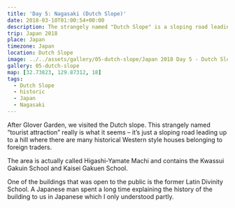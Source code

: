 ```yaml
---
title: 'Day 5: Nagasaki (Dutch Slope)'
date: 2018-03-10T01:00:54+00:00
description: The strangely named "Dutch Slope" is a sloping road leading up to a hill where there are historical Western style houses.
trip: Japan 2018
place: Japan
timezone: Japan
location: Dutch Slope
image: ../../assets/gallery/05-dutch-slope/Japan 2018 Day 5 - Dutch Slope (1).jpeg
gallery: 05-dutch-slope
map: [32.73823, 129.87312, 18]
tags:
  - Dutch Slope
  - historic
  - Japan
  - Nagasaki
---
```


After Glover Garden, we visited the Dutch slope. This strangely named &#8220;tourist attraction&#8221; really is what it seems &#8211; it&#8217;s just a sloping road leading up to a hill where there are many historical Western style houses belonging to foreign traders.

The area is actually called Higashi-Yamate Machi and contains the Kwassui Gakuin School and Kaisei Gakuen School.

One of the buildings that was open to the public is the former Latin Divinity School. A Japanese man spent a long time explaining the history of the building to us in Japanese which I only understood partly.
